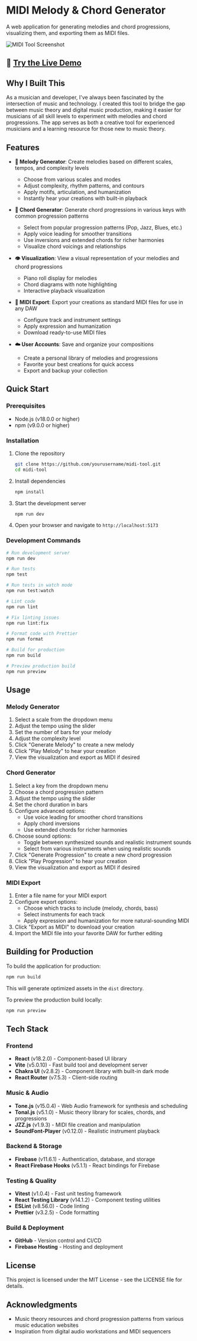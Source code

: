 # MIDI Melody & Chord Generator

A web application for generating melodies and chord progressions, visualizing them, and exporting them as MIDI files.

![MIDI Tool Screenshot](screenshots/app-screenshot.png)

## 🎵 [Try the Live Demo](https://midi-generator-81875.web.app/)

## Why I Built This

As a musician and developer, I've always been fascinated by the intersection of music and technology. I created this tool to bridge the gap between music theory and digital music production, making it easier for musicians of all skill levels to experiment with melodies and chord progressions. The app serves as both a creative tool for experienced musicians and a learning resource for those new to music theory.

## Features

- **🎹 Melody Generator**: Create melodies based on different scales, tempos, and complexity levels
  - Choose from various scales and modes
  - Adjust complexity, rhythm patterns, and contours
  - Apply motifs, articulation, and humanization
  - Instantly hear your creations with built-in playback

- **🎵 Chord Generator**: Generate chord progressions in various keys with common progression patterns
  - Select from popular progression patterns (Pop, Jazz, Blues, etc.)
  - Apply voice leading for smoother transitions
  - Use inversions and extended chords for richer harmonies
  - Visualize chord voicings and relationships

- **👁️ Visualization**: View a visual representation of your melodies and chord progressions
  - Piano roll display for melodies
  - Chord diagrams with note highlighting
  - Interactive playback visualization

- **💾 MIDI Export**: Export your creations as standard MIDI files for use in any DAW
  - Configure track and instrument settings
  - Apply expression and humanization
  - Download ready-to-use MIDI files

- **☁️ User Accounts**: Save and organize your compositions
  - Create a personal library of melodies and progressions
  - Favorite your best creations for quick access
  - Export and backup your collection

## Quick Start

### Prerequisites

- Node.js (v18.0.0 or higher)
- npm (v9.0.0 or higher)

### Installation

1. Clone the repository
   ```bash
   git clone https://github.com/yourusername/midi-tool.git
   cd midi-tool
   ```

2. Install dependencies
   ```bash
   npm install
   ```

3. Start the development server
   ```bash
   npm run dev
   ```

4. Open your browser and navigate to `http://localhost:5173`

### Development Commands

```bash
# Run development server
npm run dev

# Run tests
npm test

# Run tests in watch mode
npm run test:watch

# Lint code
npm run lint

# Fix linting issues
npm run lint:fix

# Format code with Prettier
npm run format

# Build for production
npm run build

# Preview production build
npm run preview
```

## Usage

### Melody Generator

1. Select a scale from the dropdown menu
2. Adjust the tempo using the slider
3. Set the number of bars for your melody
4. Adjust the complexity level
5. Click "Generate Melody" to create a new melody
6. Click "Play Melody" to hear your creation
7. View the visualization and export as MIDI if desired

### Chord Generator

1. Select a key from the dropdown menu
2. Choose a chord progression pattern
3. Adjust the tempo using the slider
4. Set the chord duration in bars
5. Configure advanced options:
   - Use voice leading for smoother chord transitions
   - Apply chord inversions
   - Use extended chords for richer harmonies
6. Choose sound options:
   - Toggle between synthesized sounds and realistic instrument sounds
   - Select from various instruments when using realistic sounds
7. Click "Generate Progression" to create a new chord progression
8. Click "Play Progression" to hear your creation
9. View the visualization and export as MIDI if desired

### MIDI Export

1. Enter a file name for your MIDI export
2. Configure export options:
   - Choose which tracks to include (melody, chords, bass)
   - Select instruments for each track
   - Apply expression and humanization for more natural-sounding MIDI
3. Click "Export as MIDI" to download your creation
4. Import the MIDI file into your favorite DAW for further editing

## Building for Production

To build the application for production:

```bash
npm run build
```

This will generate optimized assets in the `dist` directory.

To preview the production build locally:

```bash
npm run preview
```

## Tech Stack

### Frontend
- **React** (v18.2.0) - Component-based UI library
- **Vite** (v5.0.10) - Fast build tool and development server
- **Chakra UI** (v2.8.2) - Component library with built-in dark mode
- **React Router** (v7.5.3) - Client-side routing

### Music & Audio
- **Tone.js** (v15.0.4) - Web Audio framework for synthesis and scheduling
- **Tonal.js** (v5.1.0) - Music theory library for scales, chords, and progressions
- **JZZ.js** (v1.9.3) - MIDI file creation and manipulation
- **SoundFont-Player** (v0.12.0) - Realistic instrument playback

### Backend & Storage
- **Firebase** (v11.6.1) - Authentication, database, and storage
- **React Firebase Hooks** (v5.1.1) - React bindings for Firebase

### Testing & Quality
- **Vitest** (v1.0.4) - Fast unit testing framework
- **React Testing Library** (v14.1.2) - Component testing utilities
- **ESLint** (v8.56.0) - Code linting
- **Prettier** (v3.2.5) - Code formatting

### Build & Deployment
- **GitHub** - Version control and CI/CD
- **Firebase Hosting** - Hosting and deployment

## License

This project is licensed under the MIT License - see the LICENSE file for details.

## Acknowledgments

- Music theory resources and chord progression patterns from various music education websites
- Inspiration from digital audio workstations and MIDI sequencers
